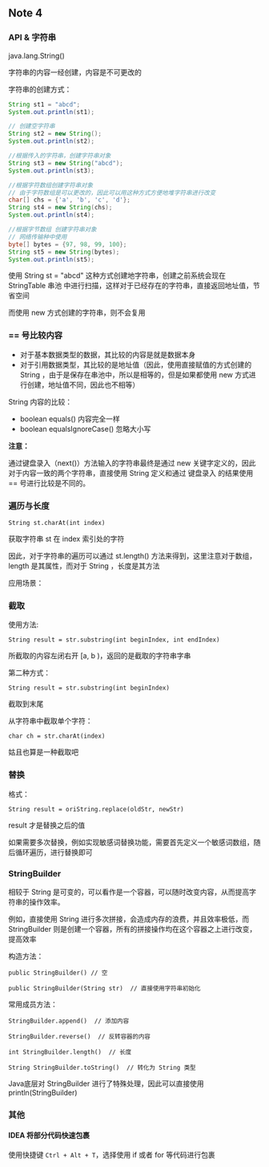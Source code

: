 ## Note 4

### API & 字符串

java.lang.String()

字符串的内容一经创建，内容是不可更改的

字符串的创建方式：

```java
String st1 = "abcd";
System.out.println(st1);

// 创建空字符串
String st2 = new String();
System.out.println(st2);

//根据传入的字符串，创建字符串对象
String st3 = new String("abcd");
System.out.println(st3);

//根据字符数组创建字符串对象
// 由于字符数组是可以更改的，因此可以用这种方式方便地堆字符串进行改变
char[] chs = {'a', 'b', 'c', 'd'};
String st4 = new String(chs);
System.out.println(st4);

//根据字节数组 创建字符串对象
// 网络传输种中使用
byte[] bytes = {97, 98, 99, 100};
String st5 = new String(bytes);
System.out.println(st5);
```

使用 String st = "abcd" 这种方式创建地字符串，创建之前系统会现在 StringTable  串池 中进行扫描，这样对于已经存在的字符串，直接返回地址值，节省空间

而使用 new 方式创建的字符串，则不会复用



### == 号比较内容

- 对于基本数据类型的数据，其比较的内容是就是数据本身
- 对于引用数据类型，其比较的是地址值（因此，使用直接赋值的方式创建的 String ，由于是保存在串池中，所以是相等的，但是如果都使用 new 方式进行创建，地址值不同，因此也不相等）

String 内容的比较：

- boolean equals()  内容完全一样
- boolean equalsIgnoreCase()  忽略大小写



**注意：**

通过键盘录入（next()）方法输入的字符串最终是通过 new 关键字定义的，因此对于内容一致的两个字符串，直接使用 String 定义和通过 键盘录入 的结果使用 == 号进行比较是不同的。



### 遍历与长度

```
String st.charAt(int index)
```

获取字符串 st 在 index 索引处的字符

因此，对于字符串的遍历可以通过 st.length() 方法来得到，这里注意对于数组，length 是其属性，而对于 String ，长度是其方法

应用场景：



### 截取

使用方法:

```
String result = str.substring(int beginIndex, int endIndex)
```

所截取的内容左闭右开 [a, b )，返回的是截取的字符串字串

第二种方式：

```
String result = str.substring(int beginIndex)
```

截取到末尾

从字符串中截取单个字符：

```
char ch = str.charAt(index)
```

姑且也算是一种截取吧



### 替换

格式：

```
String result = oriString.replace(oldStr, newStr)
```

result 才是替换之后的值

如果需要多次替换，例如实现敏感词替换功能，需要首先定义一个敏感词数组，随后循环遍历，进行替换即可



### StringBuilder

相较于 String 是可变的，可以看作是一个容器，可以随时改变内容，从而提高字符串的操作效率。

例如，直接使用 String 进行多次拼接，会造成内存的浪费，并且效率极低，而 StringBuilder 则是创建一个容器，所有的拼接操作均在这个容器之上进行改变，提高效率

构造方法：

```
public StringBuilder() // 空

public StringBuilder(String str)  // 直接使用字符串初始化
```

常用成员方法：

```
StringBuilder.append()  // 添加内容

StringBuilder.reverse()  // 反转容器的内容

int StringBuilder.length()  // 长度

String StringBuilder.toString()  // 转化为 String 类型
```

Java底层对 StringBuilder 进行了特殊处理，因此可以直接使用 println(StringBuilder) 









### 其他

#### IDEA 将部分代码快速包裹

使用快捷键 `Ctrl + Alt + T`，选择使用 if 或者 for 等代码进行包裹





